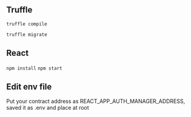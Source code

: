 ## Truffle

<code>truffle compile</code>

<code>truffle migrate</code>

## React

<code>npm install</code>
<code>npm start</code>

## Edit env file

Put your contract address as REACT_APP_AUTH_MANAGER_ADDRESS, saved it as .env and place at root
